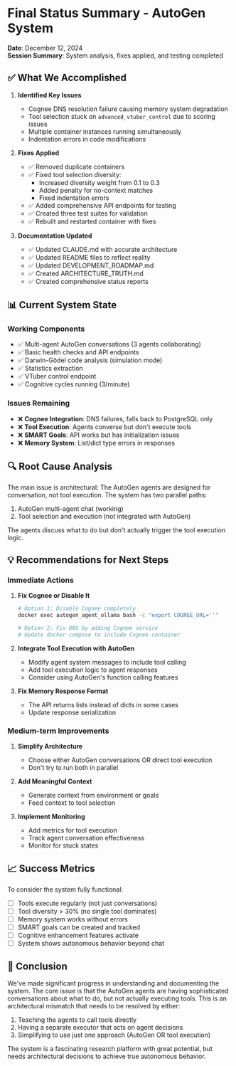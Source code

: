 # Final Status Summary - AutoGen System

**Date**: December 12, 2024  
**Session Summary**: System analysis, fixes applied, and testing completed

## ✅ What We Accomplished

1. **Identified Key Issues**
   - Cognee DNS resolution failure causing memory system degradation
   - Tool selection stuck on `advanced_vtuber_control` due to scoring issues
   - Multiple container instances running simultaneously
   - Indentation errors in code modifications

2. **Fixes Applied**
   - ✅ Removed duplicate containers
   - ✅ Fixed tool selection diversity:
     - Increased diversity weight from 0.1 to 0.3
     - Added penalty for no-context matches
     - Fixed indentation errors
   - ✅ Added comprehensive API endpoints for testing
   - ✅ Created three test suites for validation
   - ✅ Rebuilt and restarted container with fixes

3. **Documentation Updated**
   - ✅ Updated CLAUDE.md with accurate architecture
   - ✅ Updated README files to reflect reality
   - ✅ Updated DEVELOPMENT_ROADMAP.md
   - ✅ Created ARCHITECTURE_TRUTH.md
   - ✅ Created comprehensive status reports

## 📊 Current System State

### Working Components
- ✅ Multi-agent AutoGen conversations (3 agents collaborating)
- ✅ Basic health checks and API endpoints
- ✅ Darwin-Gödel code analysis (simulation mode)
- ✅ Statistics extraction
- ✅ VTuber control endpoint
- ✅ Cognitive cycles running (3/minute)

### Issues Remaining
- ❌ **Cognee Integration**: DNS failures, falls back to PostgreSQL only
- ❌ **Tool Execution**: Agents converse but don't execute tools
- ❌ **SMART Goals**: API works but has initialization issues
- ❌ **Memory System**: List/dict type errors in responses

## 🔍 Root Cause Analysis

The main issue is architectural: The AutoGen agents are designed for conversation, not tool execution. The system has two parallel paths:
1. AutoGen multi-agent chat (working)
2. Tool selection and execution (not integrated with AutoGen)

The agents discuss what to do but don't actually trigger the tool execution logic.

## 💡 Recommendations for Next Steps

### Immediate Actions
1. **Fix Cognee or Disable It**
   ```bash
   # Option 1: Disable Cognee completely
   docker exec autogen_agent_ollama bash -c "export COGNEE_URL=''"
   
   # Option 2: Fix DNS by adding Cognee service
   # Update docker-compose to include Cognee container
   ```

2. **Integrate Tool Execution with AutoGen**
   - Modify agent system messages to include tool calling
   - Add tool execution logic to agent responses
   - Consider using AutoGen's function calling features

3. **Fix Memory Response Format**
   - The API returns lists instead of dicts in some cases
   - Update response serialization

### Medium-term Improvements
1. **Simplify Architecture**
   - Choose either AutoGen conversations OR direct tool execution
   - Don't try to run both in parallel

2. **Add Meaningful Context**
   - Generate context from environment or goals
   - Feed context to tool selection

3. **Implement Monitoring**
   - Add metrics for tool execution
   - Track agent conversation effectiveness
   - Monitor for stuck states

## 📈 Success Metrics

To consider the system fully functional:
- [ ] Tools execute regularly (not just conversations)
- [ ] Tool diversity > 30% (no single tool dominates)
- [ ] Memory system works without errors
- [ ] SMART goals can be created and tracked
- [ ] Cognitive enhancement features activate
- [ ] System shows autonomous behavior beyond chat

## 🚀 Conclusion

We've made significant progress in understanding and documenting the system. The core issue is that the AutoGen agents are having sophisticated conversations about what to do, but not actually executing tools. This is an architectural mismatch that needs to be resolved by either:

1. Teaching the agents to call tools directly
2. Having a separate executor that acts on agent decisions
3. Simplifying to use just one approach (AutoGen OR tool execution)

The system is a fascinating research platform with great potential, but needs architectural decisions to achieve true autonomous behavior.